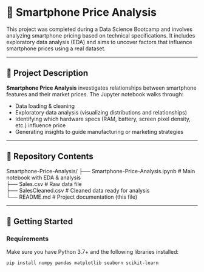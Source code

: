 # 📱 Smartphone Price Analysis

This project was completed during a Data Science Bootcamp and involves analyzing smartphone pricing based on technical specifications. It includes exploratory data analysis (EDA) and aims to uncover factors that influence smartphone prices using a real dataset.

---

## 🧩 Project Description

**Smartphone Price Analysis** investigates relationships between smartphone features and their market prices. The Jupyter notebook walks through:

- Data loading & cleaning  
- Exploratory data analysis (visualizing distributions and relationships)  
- Identifying which hardware specs (RAM, battery, screen pixel density, etc.) influence price  
- Generating insights to guide manufacturing or marketing strategies

---

## 📂 Repository Contents

Smartphone-Price-Analysis/
├── Smartphone-Price-Analysis.ipynb # Main notebook with EDA & analysis  
├── Sales.csv # Raw data file  
├── SalesCleaned.csv # Cleaned data ready for analysis  
└── README.md # Project documentation (this file)  

---

## 🚀 Getting Started

### Requirements  
Make sure you have Python 3.7+ and the following libraries installed:

```bash
pip install numpy pandas matplotlib seaborn scikit-learn
